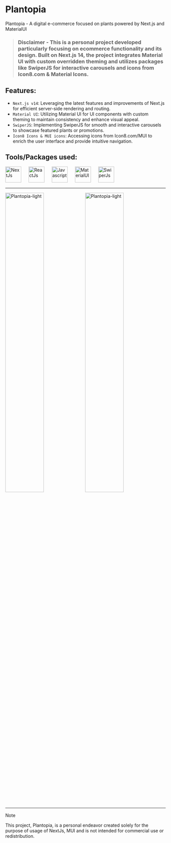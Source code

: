 # Plantopia
Plantopia - A digital e-commerce focused on plants powered by Next.js and MaterialUI

> ### Disclaimer - This is a personal project developed particularly focusing on ecommerce functionality and its design. Built on Next.js 14, the project integrates Material UI with custom overridden theming and utilizes packages like SwiperJS for interactive carousels and icons from Icon8.com & Material Icons.

## Features: 
- `Next.js v14`: Leveraging the latest features and improvements of Next.js for efficient server-side rendering and routing.
- `Material UI`: Utilizing Material UI for UI components with custom theming to maintain consistency and enhance visual appeal.
- `SwiperJS`: Implementing SwiperJS for smooth and interactive carousels to showcase featured plants or promotions.
- `Icon8 Icons & MUI icons`: Accessing icons from Icon8.com/MUI to enrich the user interface and provide intuitive navigation.

## Tools/Packages used:

<div>
  <img src="https://cdn.jsdelivr.net/gh/devicons/devicon@latest/icons/nextjs/nextjs-original.svg" height="50" alt="NextJs" />
  <img width="15" />
  <img src="https://cdn.jsdelivr.net/gh/devicons/devicon@latest/icons/react/react-original.svg" height="50" alt="ReactJs" />
  <img width="15" />
  <img src="https://cdn.jsdelivr.net/gh/devicons/devicon@latest/icons/javascript/javascript-plain.svg" height="50" alt="Javascript" />
  <img width="15" />
  <img src="https://cdn.jsdelivr.net/gh/devicons/devicon@latest/icons/materialui/materialui-original.svg" height="50" alt="MaterialUI" />
  <img width="15" />
  <img src="https://swiperjs.com/images/swiper-logo.svg" height="50" alt="SwiperJs" />
</div>

<hr />

<div>
  <img src="https://github.com/myselfShafi/Plantopia/assets/116013717/57495183-8cbc-4857-a6ca-9da8dd42af46)" width="49%" alt="Plantopia-light" />
  <img src="https://github.com/myselfShafi/Plantopia/assets/116013717/9f3923e4-4ed2-40a1-bdd3-184fc731b2f9" width="49%" alt="Plantopia-light" />
</div>

<hr />

> [!NOTE]
> This project, Plantopia, is a personal endeavor created solely for the purpose of usage of NextJs, MUI and is not intended for commercial use or redistribution.
